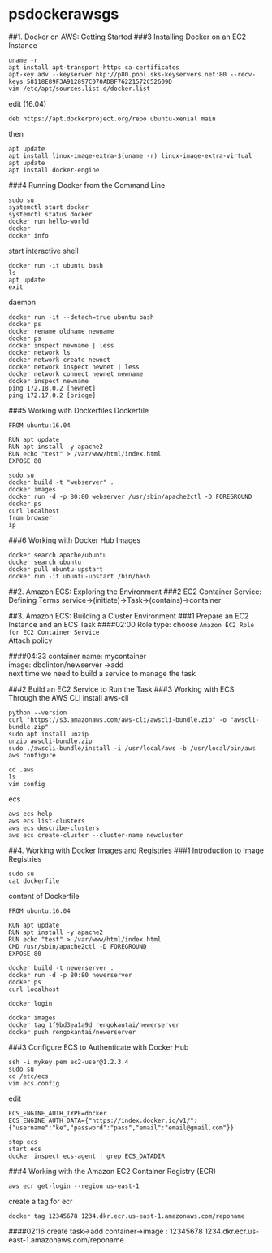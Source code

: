 # psdockerawsgs
##1. Docker on AWS: Getting Started
###3 Installing Docker on an EC2 Instance
```
uname -r
apt install apt-transport-https ca-certificates
apt-key adv --keyserver hkp://p80.pool.sks-keyservers.net:80 --recv-keys 58118E89F3A912897C070ADBF76221572C52609D
vim /etc/apt/sources.list.d/docker.list
```
edit (16.04)
```
deb https://apt.dockerproject.org/repo ubuntu-xenial main
```
then
```
apt update
apt install linux-image-extra-$(uname -r) linux-image-extra-virtual
apt update
apt install docker-engine
```


###4 Running Docker from the Command Line
```
sudo su
systemctl start docker
systemctl status docker
docker run hello-world
docker 
docker info
```

start interactive shell
```
docker run -it ubuntu bash
ls
apt update
exit
```

daemon
```
docker run -it --detach=true ubuntu bash
docker ps
docker rename oldname newname
docker ps
docker inspect newname | less
docker network ls
docker network create newnet
docker network inspect newnet | less
docker network connect newnet newname
docker inspect newname	
ping 172.18.0.2 [newnet]
ping 172.17.0.2	[bridge]
```
###5 Working with Dockerfiles
Dockerfile
```
FROM ubuntu:16.04

RUN apt update
RUN apt install -y apache2
RUN echo "test" > /var/www/html/index.html
EXPOSE 80
```

```
sudo su
docker build -t "webserver" .
docker images
docker run -d -p 80:80 webserver /usr/sbin/apache2ctl -D FOREGROUND
docker ps
curl localhost
from browser: 
ip
```

###6 Working with Docker Hub Images
```
docker search apache/ubuntu
docker search ubuntu
docker pull ubuntu-upstart
docker run -it ubuntu-upstart /bin/bash
```

##2. Amazon ECS: Exploring the Environment
###2 EC2 Container Service: Defining Terms
service->(initiate)->Task->(contains)->container


##3. Amazon ECS: Building a Cluster Environment
###1 Prepare an EC2 Instance and an ECS Task
####02:00
Role type: choose `Amazon EC2 Role for EC2 Container Service`  
Attach policy


####04:33
container name: mycontainer  
image: dbclinton/newserver  ->add  
next time we need to build a service to manage the task


###2 Build an EC2 Service to Run the Task
###3 Working with ECS Through the AWS CLI
install aws-cli
```
python --version
curl "https://s3.amazonaws.com/aws-cli/awscli-bundle.zip" -o "awscli-bundle.zip"
sudo apt install unzip
unzip awscli-bundle.zip
sudo ./awscli-bundle/install -i /usr/local/aws -b /usr/local/bin/aws
aws configure

cd .aws
ls
vim config
```
ecs
```
aws ecs help
aws ecs list-clusters
aws ecs describe-clusters
aws ecs create-cluster --cluster-name newcluster
```

##4. Working with Docker Images and Registries
###1 Introduction to Image Registries
```
sudo su
cat dockerfile
```

content of Dockerfile
```
FROM ubuntu:16.04

RUN apt update
RUN apt install -y apache2
RUN echo "test" > /var/www/html/index.html
CMD /usr/sbin/apache2ctl -D FOREGROUND
EXPOSE 80
```

```
docker build -t newerserver .
docker run -d -p 80:80 newerserver
docker ps
curl localhost

docker login

docker images	
docker tag 1f9bd3ea1a9d rengokantai/newerserver
docker push rengokantai/newerserver
```


###3 Configure ECS to Authenticate with Docker Hub


```
ssh -i mykey.pem ec2-user@1.2.3.4
sudo su
cd /etc/ecs
vim ecs.config
```
edit
```
ECS_ENGINE_AUTH_TYPE=docker
ECS_ENGINE_AUTH_DATA={"https://index.docker.io/v1/":{"username":"ke","password":"pass","email":"email@gmail.com"}}
```
```
stop ecs
start ecs
docker inspect ecs-agent | grep ECS_DATADIR
```
###4 Working with the Amazon EC2 Container Registry (ECR)
```
aws ecr get-login --region us-east-1
```

create a tag for ecr
```
docker tag 12345678 1234.dkr.ecr.us-east-1.amazonaws.com/reponame
```

####02:16
create task->add container->image : 12345678 1234.dkr.ecr.us-east-1.amazonaws.com/reponame  

